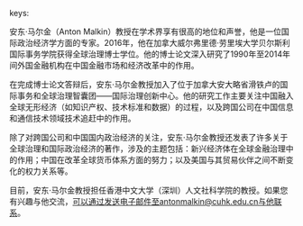 keys:<Anton MALKIN>


安东·马尔金（Anton Malkin）教授在学术界享有很高的地位和声誉，他是一位国际政治经济学方面的专家。2016年，他在加拿大威尔弗里德·劳里埃大学贝尔斯利国际事务学院获得全球治理博士学位。他的博士论文深入研究了1990年至2014年间外国金融机构在中国金融市场和经济改革中的作用。

在完成博士论文答辩后，安东·马尔金教授加入了位于加拿大安大略省滑铁卢的国际事务和全球治理智囊团——国际治理创新中心。他的研究工作主要关注中国融入全球无形经济（如知识产权、技术标准和数据）的过程，以及跨国公司在中国信息和通信技术领域技术追赶中的作用。

除了对跨国公司和中国国内政治经济的关注，安东·马尔金教授还发表了许多关于全球治理和国际政治经济的著作，涉及的主题包括：新兴经济体在全球金融治理中的作用；中国在改革全球货币体系方面的努力；以及美国与其贸易伙伴之间不断变化的权力关系等。

目前，安东·马尔金教授担任香港中文大学（深圳）人文社科学院的教授。如果您有兴趣与他交流，可以通过发送电子邮件至antonmalkin@cuhk.edu.cn与他联系。